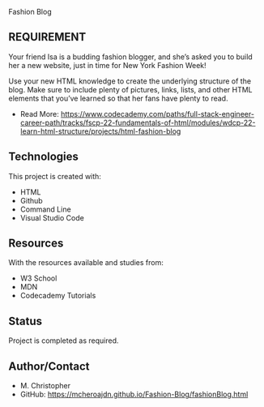 Fashion Blog
## REQUIREMENT

Your friend Isa is a budding fashion blogger, and she’s asked you to build her a new website, just in time for New York Fashion Week!

Use your new HTML knowledge to create the underlying structure of the blog. Make sure to include plenty of pictures, links, lists, and other HTML elements that you’ve learned so that her fans have plenty to read.

* Read More: https://www.codecademy.com/paths/full-stack-engineer-career-path/tracks/fscp-22-fundamentals-of-html/modules/wdcp-22-learn-html-structure/projects/html-fashion-blog

## Technologies
This project is created with:

* HTML
* Github
* Command Line
* Visual Studio Code

## Resources
With the resources available and studies from:
* W3 School
* MDN
* Codecademy Tutorials

## Status
Project is completed as required.

## Author/Contact
* M. Christopher
* GitHub: https://mcheroajdn.github.io/Fashion-Blog/fashionBlog.html